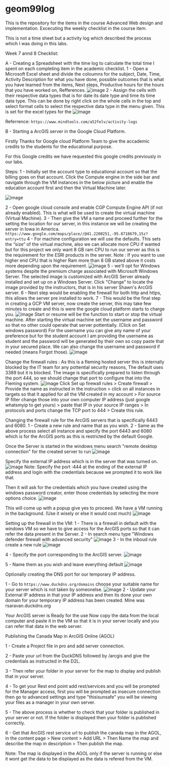 # geom99log
This is the repository for the items in the course Advanced Web design and implementation. Excecuting the weekly checklist in the course item.

This is not a time sheet but a activity log which described the process which I was doing in this labs.

Week 7 annd 8 Checklist: 

A - Creating a Spreadsheet with the time log to calculate the total time I spent on each completing item in the academic checklist.
  1 - Open a Microsoft Excel sheet and divide the coloumns for the subject, Date, Time, Activity Description for what you have done, possible outcomes that is what you have learned from the items, Next steps, Productive hours for the hours that you have worked on, Refferences.
    ![image](https://github.com/rahulsaravanabavan/geom99log/assets/142858065/111ae533-fce1-4d5d-a5f9-71d9e8a50dbd)
  2 - Assign the cells with their respective data types that is for date its date type and time its time data type. This can be done by right click on the whole cells in the top and select format cells to select the respective data type in the menu given. This is set for the excel types for the
    ![image](https://github.com/rahulsaravanabavan/geom99log/assets/142858065/12ba7309-cbd6-4497-b54d-2c2a2043b016)

  Referrence: ```https://www.mindtools.com/a52felv/activity-logs```


B - Starting a ArcGIS server in the Google Cloud Platform.

Firstly Thanks for Google cloud Platform Team to give the accademic credits to the students for the educational purpose.

For this Google credits we have requested this google credits previously in our labs. 

Steps:
  1 - Initially set the account type to educational account so that the billing goes on that account. Click the Compute engine in the side bar and navigate through the VM instances in the below picture and enable the education account first and then the           Virtual Machine later.
  
  ![image](https://github.com/rahulsaravanabavan/geom99log/assets/142858065/2dd2ed97-6c53-4371-8dda-a2fa17990663)

  2 - Open google cloud console and enable CGP Compute Engine API (if not already enabled). This is what will be used to create the virtual machine (Virtual Machine).
  3 - Then give the VM a name and proceed further for the setting the location for our server, in this instance we will be creating the server in Iowa in America. 
  ```https://www.google.com/maps/place//@41.2200251,-95.8718679,15z?entry=ttu```
  4 - For machine configuration we will use the defaults. This sets the “size” of the virtual machine, also we can allocate more CPU if wanted but for this project we only want 8 GB ram CPU to run our server as this is the requirement for the ESRI products in                 the server.
  Note : If you want to use higher end CPU that is higher Ram more than 8 GB stated above it costs more depending upon the requirement.
  ![image](https://github.com/rahulsaravanabavan/geom99log/assets/142858065/008f9bbe-1001-4ed3-9900-d2df4e675cf2)
  5 - we'll opt for Windows systems despite the premium charge associated with Microsoft Windows Server. The selected image is customized with ArcGIS Server already installed and set up on a Windows Server. Click "Change" to locate the image provided by the instructors, that is in his server Shawn's ArcGIS server.
  6 - Next step would be enabling the firewall for both http and https, this allows the server pre installed to work.
  7 - This would be the final step in creating a GCP VM server, now create the server, this may take few minutes to create and this is were the google cloud platform starts to charge you.
  ![image](https://github.com/rahulsaravanabavan/geom99log/assets/142858065/5872cbc1-76cb-4eca-bb8a-ae220ad8942c) 
  Start or resume will be the function to start or stop the virtual machine. After starting the virtual machine set the username and password so that no other could operate that server pottentially. (Click on Set windows password)
  For the username you can give any name of your preference but for the student account I am providing the username as student and the password will be generated by their own so copy paste that in your secured place. We can also change the username and password if needed (means Forgot those).
  ![image](https://github.com/rahulsaravanabavan/geom99log/assets/142858065/8a6fa9c0-baaa-492a-bdd4-827d20878a32)

  Change the firewall rules : As this is a fleming hosted server this is internally blocked by the IT team for any pottential security reasons, The default uses 3389 but it is blocked. The image is specifically prepared to listen through the port 444, so we should         change that port to configure that into the Fleming system.
![image](https://github.com/rahulsaravanabavan/geom99log/assets/142858065/b05cacad-e070-402b-b69a-7124400cde93) 
Click Set up firewall rules > Create firewall > Provide the name as instructed in the instruction > click on all instances in targets so that It applied for all the VM created in my account > For source IP filter change those into your own computer IP address (just google whatsmyip to get yours) > paste that IP in your source IP ranges > In protocols and ports change the TCP port to 444 > Create this rule.

  Changing the firewall rule for the ArcGIS servers that is specifically 6443 and 6080.
  1 - Create a new rule and name that as you wish.
  2 - Same as the above process select all instance and specify the port 6443 and 6080 which is for the ArcGIS ports as this is restricted by the default Google.
  

  Once the Server is started in the windows menu search "remote desktop connection" for the created server to run 
  ![image](https://github.com/rahulsaravanabavan/geom99log/assets/142858065/d9fe0504-53c6-40c1-bfbf-48567ae70e33)

  Specify the external IP address which is in the server that was turned on.
  ![image](https://github.com/rahulsaravanabavan/geom99log/assets/142858065/f637a657-e7a5-40d8-b8d3-9b9468e8de30)
  Note: Specify the port :444 at the ending of the external IP address and login with the credentials because we prompted it to work like that.

  Then it will ask for the credentials which you have created using the windows password creator, enter those credentials by selecting the more options choice.
  ![image](https://github.com/rahulsaravanabavan/geom99log/assets/142858065/6d3a5d29-7ede-4930-a6b9-9fdab5817258)

  This will come up with a popup give yes to proceed. We have a VM running in the background. (Use it wisely or else it would cost much) 
  ![image](https://github.com/rahulsaravanabavan/geom99log/assets/142858065/eb831fd0-a68e-4a3a-b300-331b12d42069)

  Setting up the firewall in the VM:
  1 - There is a firewall in default with the windows VM so we have to give access for the ArcGIS ports so that it can refer the data present in the Server.
  2 - In search menu type "Windows defender firewall with advanced security" 
  ![image](https://github.com/rahulsaravanabavan/geom99log/assets/142858065/b94e959a-f4d1-42a0-8eb0-a4cc513e29b0)
  3 - In the inboud rule create a new rule 
  ![image](https://github.com/rahulsaravanabavan/geom99log/assets/142858065/2f930bfd-11fb-4078-9e5b-98e8e752cafb)

  4 - Specify the port corresponding to the ArcGIS server.
  ![image](https://github.com/rahulsaravanabavan/geom99log/assets/142858065/136dfd65-8171-4b27-bf16-e0eca4001d7d)

  5 - Name them as you wish and leave everything default
  ![image](https://github.com/rahulsaravanabavan/geom99log/assets/142858065/d0903de0-26de-40d7-b5b8-b3ba57eb0d04)

  Optionally creating the DNS port for our temporary IP address.

  1 - Go to ```https://www.duckdns.org/domains``` choose your suitable name for your server which is not taken by someonelse. 
  ![image](https://github.com/rahulsaravanabavan/geom99log/assets/142858065/93c2814c-c375-40d8-a96b-caf292e3ddee)
  2 - Update your External IP address in that your IP address and then its done your own domain for your temporary IP address has been created.
  Mine was rsaravan.duckdns.org


  Your ArcGIS server is Ready for the use Now copy the data from the local computer and paste it in the VM so that it is in your server locally and you can refer that data in the web server.

  Publishing the Canada Map in ArcGIS Online (AGOL) 

  1 - Create a Project file in pro and add server connection. 
  
  2 - Paste your url from the DuckDNS followed by /arcgis and give the credentials as instructed in the D2L.
  
  3 - Then refer your folder in your server for the map to display and publish that in your server.
  
  4 - To get your Rest end point add rest/services and you will be prompted for the Manager access, first you will be prompted as insecure connection then go to advanced settings and type "thisisunsafe" you will       be viewing your files as a manager in your own server.
  
  5 - The above process is whether to check that your folder is published in your server or not. If the folder is displayed then your folder is published correctly.

  6 - Get that ArcGIS rest service url to publish the canada map in the AGOL, in the content page > New content > Add URL > Then Name the map and describe the map in description > Then publish the map.


  Note: The map is displayed in the AGOL only if the server is running or else it wont get the data to be displayed as the data is refered from the VM.



  





  

  

